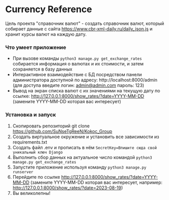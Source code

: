# Currency Reference
Цель проекта "справочник валют" - создать справочник валют, который собирает данные с сайта https://www.cbr-xml-daily.ru/daily_json.js
и хранит курсы валют на каждую дату.
### Что умеет приложение
- При вызове команды `python3 manage.py get_exchange_rates` собирается информация о валютах и их стоимости, и затем сохраняется в базу данных
- Интерактивное взаимодействие с БД посредством панели администратора доступной по адресу: http://localhost:8000/admin (для доступа введите логин: admin@admin.com пароль: 123)
- Вывод на экран списка валют с их значениями на текущую дату по ссылке: http://127.0.0.1:8000/show_rates/?date=YYYY-MM-DD (замените YYYY-MM-DD которая вас интересует)
### Установка и запуск
1. Скопировать репозиторий git clone https://github.com/SuNseTgReeN/Kokoc_Group
2. Создать виртуальное окружение и установить все зависимости из requirements.txt
3. Создать файл .env и прописать в нём `SecretKey=Впишите сюда свой уникальный ключ Django`
4. Выполнить сбор данных на актуальное число командой `python3 manage.py get_exchange_rates`
5. Запустите приложение используя команду `python3 manage.py runserver`
6. Перейдите по ссылке http://127.0.0.1:8000/show_rates/?date=YYYY-MM-DD (замените YYYY-MM-DD которая вас интересует, например: http://127.0.0.1:8000/show_rates/?date=2023-08-19)
7. Вы великолепны!
